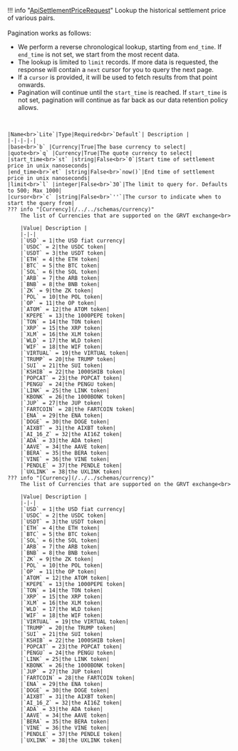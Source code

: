 !!! info "[ApiSettlementPriceRequest](/../../schemas/api_settlement_price_request)"
    Lookup the historical settlement price of various pairs.<br><br>Pagination works as follows:<ul><li>We perform a reverse chronological lookup, starting from `end_time`. If `end_time` is not set, we start from the most recent data.</li><li>The lookup is limited to `limit` records. If more data is requested, the response will contain a `next` cursor for you to query the next page.</li><li>If a `cursor` is provided, it will be used to fetch results from that point onwards.</li><li>Pagination will continue until the `start_time` is reached. If `start_time` is not set, pagination will continue as far back as our data retention policy allows.</li></ul><br>

    |Name<br>`Lite`|Type|Required<br>`Default`| Description |
    |-|-|-|-|
    |base<br>`b` |Currency|True|The base currency to select|
    |quote<br>`q` |Currency|True|The quote currency to select|
    |start_time<br>`st` |string|False<br>`0`|Start time of settlement price in unix nanoseconds|
    |end_time<br>`et` |string|False<br>`now()`|End time of settlement price in unix nanoseconds|
    |limit<br>`l` |integer|False<br>`30`|The limit to query for. Defaults to 500; Max 1000|
    |cursor<br>`c` |string|False<br>`''`|The cursor to indicate when to start the query from|
    ??? info "[Currency](/../../schemas/currency)"
        The list of Currencies that are supported on the GRVT exchange<br>

        |Value| Description |
        |-|-|
        |`USD` = 1|the USD fiat currency|
        |`USDC` = 2|the USDC token|
        |`USDT` = 3|the USDT token|
        |`ETH` = 4|the ETH token|
        |`BTC` = 5|the BTC token|
        |`SOL` = 6|the SOL token|
        |`ARB` = 7|the ARB token|
        |`BNB` = 8|the BNB token|
        |`ZK` = 9|the ZK token|
        |`POL` = 10|the POL token|
        |`OP` = 11|the OP token|
        |`ATOM` = 12|the ATOM token|
        |`KPEPE` = 13|the 1000PEPE token|
        |`TON` = 14|the TON token|
        |`XRP` = 15|the XRP token|
        |`XLM` = 16|the XLM token|
        |`WLD` = 17|the WLD token|
        |`WIF` = 18|the WIF token|
        |`VIRTUAL` = 19|the VIRTUAL token|
        |`TRUMP` = 20|the TRUMP token|
        |`SUI` = 21|the SUI token|
        |`KSHIB` = 22|the 1000SHIB token|
        |`POPCAT` = 23|the POPCAT token|
        |`PENGU` = 24|the PENGU token|
        |`LINK` = 25|the LINK token|
        |`KBONK` = 26|the 1000BONK token|
        |`JUP` = 27|the JUP token|
        |`FARTCOIN` = 28|the FARTCOIN token|
        |`ENA` = 29|the ENA token|
        |`DOGE` = 30|the DOGE token|
        |`AIXBT` = 31|the AIXBT token|
        |`AI_16_Z` = 32|the AI16Z token|
        |`ADA` = 33|the ADA token|
        |`AAVE` = 34|the AAVE token|
        |`BERA` = 35|the BERA token|
        |`VINE` = 36|the VINE token|
        |`PENDLE` = 37|the PENDLE token|
        |`UXLINK` = 38|the UXLINK token|
    ??? info "[Currency](/../../schemas/currency)"
        The list of Currencies that are supported on the GRVT exchange<br>

        |Value| Description |
        |-|-|
        |`USD` = 1|the USD fiat currency|
        |`USDC` = 2|the USDC token|
        |`USDT` = 3|the USDT token|
        |`ETH` = 4|the ETH token|
        |`BTC` = 5|the BTC token|
        |`SOL` = 6|the SOL token|
        |`ARB` = 7|the ARB token|
        |`BNB` = 8|the BNB token|
        |`ZK` = 9|the ZK token|
        |`POL` = 10|the POL token|
        |`OP` = 11|the OP token|
        |`ATOM` = 12|the ATOM token|
        |`KPEPE` = 13|the 1000PEPE token|
        |`TON` = 14|the TON token|
        |`XRP` = 15|the XRP token|
        |`XLM` = 16|the XLM token|
        |`WLD` = 17|the WLD token|
        |`WIF` = 18|the WIF token|
        |`VIRTUAL` = 19|the VIRTUAL token|
        |`TRUMP` = 20|the TRUMP token|
        |`SUI` = 21|the SUI token|
        |`KSHIB` = 22|the 1000SHIB token|
        |`POPCAT` = 23|the POPCAT token|
        |`PENGU` = 24|the PENGU token|
        |`LINK` = 25|the LINK token|
        |`KBONK` = 26|the 1000BONK token|
        |`JUP` = 27|the JUP token|
        |`FARTCOIN` = 28|the FARTCOIN token|
        |`ENA` = 29|the ENA token|
        |`DOGE` = 30|the DOGE token|
        |`AIXBT` = 31|the AIXBT token|
        |`AI_16_Z` = 32|the AI16Z token|
        |`ADA` = 33|the ADA token|
        |`AAVE` = 34|the AAVE token|
        |`BERA` = 35|the BERA token|
        |`VINE` = 36|the VINE token|
        |`PENDLE` = 37|the PENDLE token|
        |`UXLINK` = 38|the UXLINK token|
